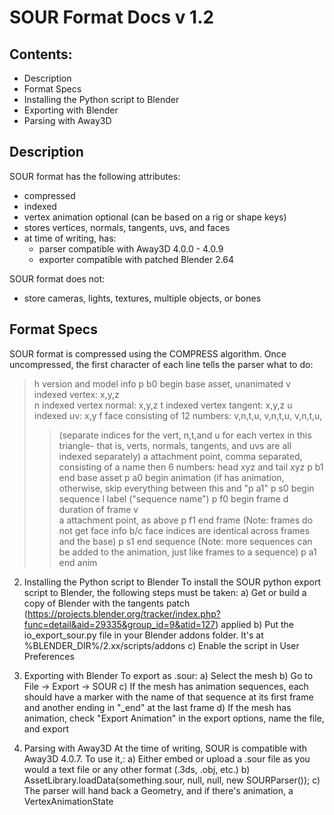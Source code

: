 # SOUR Format Docs v 1.2


## Contents:
* Description
* Format Specs
* Installing the Python script to Blender
* Exporting with Blender
* Parsing with Away3D


## Description
SOUR format has the following attributes:
* compressed
* indexed
* vertex animation optional (can be based on a rig or shape keys)
* stores vertices, normals, tangents, uvs, and faces
* at time of writing, has:
    * parser compatible with Away3D 4.0.0 - 4.0.9
    * exporter compatible with patched Blender 2.64

SOUR format does not:
* store cameras, lights, textures, multiple objects, or bones


## Format Specs
SOUR format is compressed using the COMPRESS algorithm. Once uncompressed, the first character of each line tells the parser what to do:
> h		version and model info
> p b0	begin base asset, unanimated
> v		indexed vertex: x,y,z	
> n		indexed vertex normal:	x,y,z
> t		indexed vertex tangent:	x,y,z
> u		indexed uv:	x,y
> f		face consisting of 12 numbers:	v,n,t,u, v,n,t,u, v,n,t,u, 
>> (separate indices for the vert, n,t,and u for each vertex in this triangle- that is, verts, normals, tangents, and uvs are all indexed separately)
	a		attachment point, comma separated, consisting of a name then 6 numbers: head xyz and tail xyz
	p b1	end base asset
	p a0	begin animation (if has animation, otherwise, skip 
				everything between this and "p a1"
	p s0	begin sequence
	l		label ("sequence name")
	p f0	begin frame
	d		duration of frame
	v	
	a		attachment point, as above
	p f1	end frame (Note: frames do not get face info b/c face 
				indices are identical across frames and the base)
	p s1	end sequence (Note: more sequences can be added to the
				animation, just like frames to a sequence)
	p a1	end anim
	


2) Installing the Python script to Blender
To install the SOUR python export script to Blender, the following steps must be taken:
	a) Get or build a copy of Blender with the tangents patch 
	(https://projects.blender.org/tracker/index.php?func=detail&aid=29335&group_id=9&atid=127) 
	applied
	b) Put the io_export_sour.py file in your Blender addons folder. It's at %BLENDER_DIR%/2.xx/scripts/addons
	c) Enable the script in User Preferences


3) Exporting with Blender
To export as .sour:
	a) Select the mesh
	b) Go to File -> Export -> SOUR
	c) If the mesh has animation sequences, each should have a 
		marker with the name of that sequence at its first frame
		and another ending in "_end" at the last frame
	d) If the mesh has animation, check "Export Animation" in the 
		export options, name the file, and export


4) Parsing with Away3D
At the time of writing, SOUR is compatible with Away3D 4.0.7. To use it,:
	a) Either embed or upload a .sour file as you would a text file or any other format (.3ds, .obj, etc.)
	b) AssetLibrary.loadData(something.sour, null, null, new SOURParser());
	c) The parser will hand back a Geometry, and if there's animation, a VertexAnimationState




